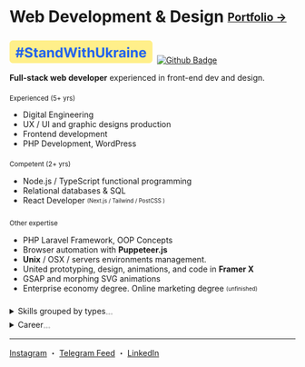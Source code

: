 # Web Development & Design <sub><sup>[Portfolio →](http://andriilive.github.io)</sup></sub>

[![StandWithUkraine](https://raw.githubusercontent.com/vshymanskyy/StandWithUkraine/main/badges/StandWithUkraine.svg)](https://github.com/vshymanskyy/StandWithUkraine)&nbsp;
[![Github Badge](https://img.shields.io/github/followers/digitalandyeu?label=@digitalandyeu&style=social)](https://www.github.com/digitalandyeu)

**Full-stack web developer** experienced in front-end dev and design.

<sub>Experienced (5+ yrs)</sub>

- Digital Engineering
- UX / UI and graphic designs production
- Frontend development
- PHP Development, WordPress

<sub>Competent (2+ yrs)</sub>

- Node.js / TypeScript functional programming
- Relational databases & SQL
- React Developer <sub><sup>(Next.js / Tailwind / PostCSS )</sup></sub>

<sub>Other expertise</sub>

- PHP Laravel Framework, OOP Concepts
- Browser automation with **Puppeteer.js**
- **Unix** / OSX / servers environments management.
- United prototyping, design, animations, and code in **Framer X**
- GSAP and morphing SVG animations
- Enterprise economy degree. Online marketing degree <sub><sup>(unfinished)</sup></sub>

<details>
<summary>Skills grouped by types𓈓</summary>

### Frontend:

- React (Next.js / GatsbyJS)
- JavaScript (ES6+)
- Webpack
- HTML5/CSS3
- Styling dialects (SASS/PostCSS/CSS-in-JS)
- Functional Programming

### Backend / Full Stack:

- Node.js
- TypeScript
- PHP (Laravel / WordPress)
- Relational Databases (SQL)
- REST API / GraphQL Concepts
- OOP Concepts

### DevOps:

- Git
- CI/CD
- Docker
- Unix
- Shell Scripting
- Networking
- Dev Environments

### Tester:

- Browser automation with Puppeteer.js
- Browser DevTools

# Designer:

- UI
- Responsive Design
- Prototyping
- Style Systems

**Design tools:** Figma, Framer, Adobe PS, Adobe AI, Sketch App

</details>

<details>
<summary>Career𓈓</summary>

## Career journey 🚀

<sub><sup>2009-2013 Donetsk IT Academy Evening School Courses</sup></sub>

- **Computer since** <sub><sup> MS Windows XP Advanced. MS DOS. Networks</sup></sub>
- MS Office 2010 <sub><sup>Excel. Access DB + SQL. VBA Programming</sup></sub>
- Web Design Basics <sub><sup>Adobe PS / Illustrator for web designers</sup></sub>
- **Web 2.0** <sub><sup>HTML5/CSS3. JavaScript. PHP. MySQL. Apache. Networking</sup></sub>
- Macromedia Flash 8 <sub><sup>Animation. Programming with Action Script</sup></sub>

<sub><sup>2013</sup></sub>

- **Enterprise economy specialist degree**  🎓 <sub><sup>Graduated with honors. Donetsk Polytechnic School</sup></sub>
- **Finance IT department intern** <sub><sup>Internship. Donetsk central bank "Oshad"</sup></sub>
- **IT System administrator** assistant <sub><sup>Flexible. Agro Factory "Talne" (2013-2018)</sup></sub>

<sub><sup>Student volunteer activities</sup></sub>

- Developed **VBA** exam quiz. MS Office maintenance <sub><sup>Volunteer. Donetsk Polytechnic School</sup></sub>
- Graphic designer <sub><sup>Volunteer. AIESEC Student organization, Donetsk</sup></sub>

<sub><sup>2014</sup></sub>

- Russian army captures Donetsk 😿 <sub><sup>Left all behind, moving to Prague</sup></sub>
- Terminated **International Economics** degree (2 / 3 yrs.) 🎓 <sub><sup>Unfinished bachelor. Donetsk National University</sup></sub>

<sub><sup>2015</sup></sub>

- Czech for Foreigners (B2) 🇨🇿 <sub><sup>FJFI, Czech Technical University in Prague</sup></sub>
- Graphic / web designer assistant <sub><sup>Full-time. Ticketstream (2015-2017)</sup></sub>

<sub><sup>2017</sup></sub>

- Junior front-end developer / web designer <sub><sup>Flexible. Ticketlive (2017-2018)</sup></sub>
- Left **Applied Informatics** degree (1.5 / 3 yrs.) 🎓 <sub><sup>Unfinished Bachelor. Prague University of Economics and Business</sup></sub>

<sub><sup>2018</sup></sub>

- PHP developer / designer <sub><sup>Flexible. Orange Label Design Studio (2018-2020)</sup></sub>
- WordPress developer <sub><sup>Outsource. MediaUnit Digital Agency (2018-2022)</sup></sub>

<sub><sup>2019</sup></sub>

- Email templates coder / designer <sub><sup>Outsource. Cinemood USA (2019-2020)</sup></sub>
- Left Creative / online marketing degree (2 / 3 yrs.) 🎓 <sub><sup>Unfinished Bachelor. Prague School of Creative Communication</sup></sub>

<sub><sup>2021</sup></sub>

- Junior Full-stack web developer <sub><sup>Full-time. Yolk design and development studio (2021-2023)</sup></sub>

<sub><sup>2023</sup></sub>

- Full-stack web developer <sub><sup>Outsource. Yolk design and development studio (2023-now)</sup></sub>
- Outsourcing Small business dev  <sub><sup>Self-employed. digitalandyeu (2021-now)</sup></sub>
</details>

---

[Instagram](https://www.instagram.com/digitalandy.eu) ・
[Telegram Feed](https://t.me/digitalandyeu) ・
[LinkedIn](https://linkedin.com/in/andyivashchuk)
